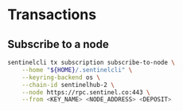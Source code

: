 # Transactions

## Subscribe to a node

```sh
sentinelcli tx subscription subscribe-to-node \
    --home "${HOME}/.sentinelcli" \
    --keyring-backend os \
    --chain-id sentinelhub-2 \
    --node https://rpc.sentinel.co:443 \
    --from <KEY_NAME> <NODE_ADDRESS> <DEPOSIT>
```
